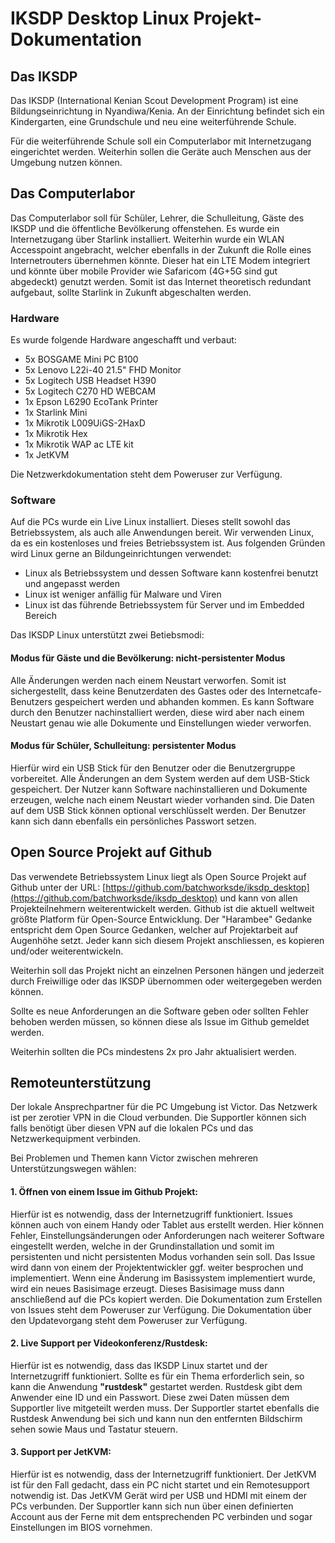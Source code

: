# IKSDP Desktop Linux Projekt-Dokumentation

## Das IKSDP

Das IKSDP (International Kenian Scout Development Program) ist eine Bildungseinrichtung in Nyandiwa/Kenia. An der Einrichtung befindet sich ein Kindergarten, eine Grundschule und neu eine weiterführende Schule. 

Für die weiterführende Schule soll ein Computerlabor mit Internetzugang eingerichtet werden. Weiterhin sollen die Geräte auch Menschen aus der Umgebung nutzen können.

## Das Computerlabor

Das Computerlabor soll für Schüler, Lehrer, die Schulleitung, Gäste des IKSDP und die öffentliche Bevölkerung offenstehen. Es wurde ein Internetzugang über Starlink installiert. Weiterhin wurde ein WLAN Accesspoint angebracht, welcher ebenfalls in der Zukunft die Rolle eines Internetrouters übernehmen könnte. Dieser hat ein LTE Modem integriert und könnte über mobile Provider wie Safaricom (4G+5G sind gut abgedeckt) genutzt werden. Somit ist das Internet theoretisch redundant aufgebaut, sollte Starlink in Zukunft abgeschalten werden.

### Hardware

Es wurde folgende Hardware angeschafft und verbaut:

- 5x BOSGAME Mini PC B100
- 5x Lenovo L22i-40 21.5" FHD Monitor
- 5x Logitech USB Headset H390 
- 5x Logitech C270 HD WEBCAM 
- 1x Epson L6290 EcoTank Printer 
- 1x Starlink Mini
- 1x Mikrotik L009UiGS-2HaxD
- 1x Mikrotik Hex 
- 1x Mikrotik WAP ac LTE kit
- 1x JetKVM

Die Netzwerkdokumentation steht dem Poweruser zur Verfügung.

### Software

Auf die PCs wurde ein Live Linux installiert. Dieses stellt sowohl das Betriebssystem, als auch alle Anwendungen bereit. Wir verwenden Linux, da es ein kostenloses und freies Betriebssystem ist. Aus folgenden Gründen wird Linux gerne an Bildungeinrichtungen verwendet:
- Linux als Betriebssystem und dessen Software kann kostenfrei benutzt und angepasst werden
- Linux ist weniger anfällig für Malware und Viren
- Linux ist das führende Betriebssystem für Server und im Embedded Bereich

Das IKSDP Linux unterstützt zwei Betiebsmodi:
#### Modus für Gäste und die Bevölkerung: nicht-persistenter Modus

Alle Änderungen werden nach einem Neustart verworfen. Somit ist sichergestellt, dass keine Benutzerdaten des Gastes oder des Internetcafe-Benutzers gespeichert werden und abhanden kommen.
Es kann Software durch den Benutzer nachinstalliert werden, diese wird aber nach einem Neustart genau wie alle Dokumente und Einstellungen wieder verworfen.

#### Modus für Schüler, Schulleitung: persistenter Modus

Hierfür wird ein USB Stick für den Benutzer oder die Benutzergruppe vorbereitet. Alle Änderungen an dem System werden auf dem USB-Stick gespeichert. Der Nutzer kann Software nachinstallieren und Dokumente erzeugen, welche nach einem Neustart wieder vorhanden sind.
Die Daten auf dem USB Stick können optional verschlüsselt werden. Der Benutzer kann sich dann ebenfalls ein persönliches Passwort setzen.

## Open Source Projekt auf Github
 
Das verwendete Betriebssystem Linux liegt als Open Source Projekt auf Github unter der URL: [https://github.com/batchworksde/iksdp_desktop](https://github.com/batchworksde/iksdp_desktop) und kann von allen Projekteilnehmern weiterentwickelt werden. Github ist die aktuell weltweit größte Platform für Open-Source Entwicklung. Der "Harambee" Gedanke entspricht dem Open Source Gedanken, welcher auf Projektarbeit auf Augenhöhe setzt. Jeder kann sich diesem Projekt anschliessen, es kopieren und/oder weiterentwickeln.

Weiterhin soll das Projekt nicht an einzelnen Personen hängen und jederzeit durch Freiwillige oder das IKSDP übernommen oder weitergegeben werden können.

Sollte es neue Anforderungen an die Software geben oder sollten Fehler behoben werden müssen, so können diese als Issue im Github gemeldet werden. 

Weiterhin sollten die PCs mindestens 2x pro Jahr aktualisiert werden.

## Remoteunterstützung

Der lokale Ansprechpartner für die PC Umgebung ist Victor. Das Netzwerk ist per zerotier VPN in die Cloud verbunden. Die Supportler können sich falls benötigt über diesen VPN auf die lokalen PCs und das Netzwerkequipment verbinden.

Bei Problemen und Themen kann Victor zwischen mehreren Unterstützungswegen wählen:

#### 1. Öffnen von einem Issue im Github Projekt:
Hierfür ist es notwendig, dass der Internetzugriff funktioniert. Issues können auch von einem Handy oder Tablet aus erstellt werden.
Hier können Fehler, Einstellungsänderungen oder Anforderungen nach weiterer Software eingestellt werden, welche in der Grundinstallation und somit im persistenten und nicht persistenten Modus vorhanden sein soll.
Das Issue wird dann von einem der Projektentwickler ggf. weiter besprochen und implementiert. Wenn eine Änderung im Basissystem implementiert wurde, wird ein neues Basisimage erzeugt. Dieses Basisimage muss dann anschließend auf die PCs kopiert werden. 
Die Dokumentation zum Erstellen von Issues steht dem Poweruser zur Verfügung.
Die Dokumentation über den Updatevorgang steht dem Poweruser zur Verfügung.

#### 2. Live Support per Videokonferenz/Rustdesk:
Hierfür ist es notwendig, dass das IKSDP Linux startet und der Internetzugriff funktioniert.
Sollte es für ein Thema erforderlich sein, so kann die Anwendung **"rustdesk"** gestartet werden. Rustdesk gibt dem Anwender eine ID und ein Passwort. Diese zwei Daten müssen dem Supportler live mitgeteilt werden muss.
Der Supportler startet ebenfalls die Rustdesk Anwendung bei sich und kann nun den entfernten Bildschirm sehen sowie Maus und Tastatur steuern. 

#### 3. Support per JetKVM:
Hierfür ist es notwendig, dass der Internetzugriff funktioniert.
Der JetKVM ist für den Fall gedacht, dass ein PC nicht startet und ein Remotesupport notwendig ist. Das JetKVM Gerät wird per USB und HDMI mit einem der PCs verbunden. Der Supportler kann sich nun über einen definierten Account aus der Ferne mit dem entsprechenden PC verbinden und sogar Einstellungen im BIOS vornehmen.